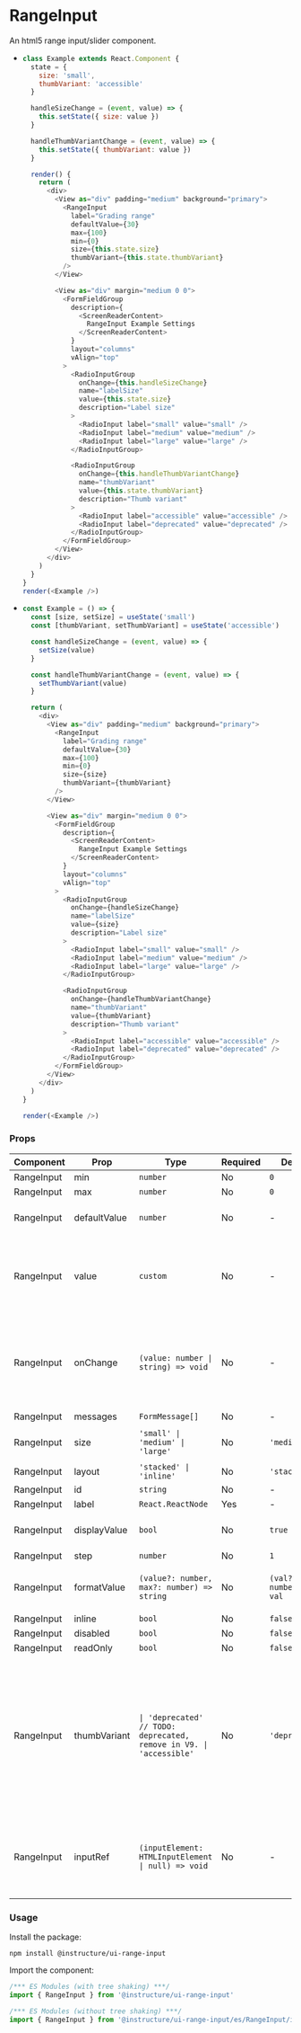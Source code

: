 # RangeInput


An html5 range input/slider component.

- ```js
  class Example extends React.Component {
    state = {
      size: 'small',
      thumbVariant: 'accessible'
    }

    handleSizeChange = (event, value) => {
      this.setState({ size: value })
    }

    handleThumbVariantChange = (event, value) => {
      this.setState({ thumbVariant: value })
    }

    render() {
      return (
        <div>
          <View as="div" padding="medium" background="primary">
            <RangeInput
              label="Grading range"
              defaultValue={30}
              max={100}
              min={0}
              size={this.state.size}
              thumbVariant={this.state.thumbVariant}
            />
          </View>

          <View as="div" margin="medium 0 0">
            <FormFieldGroup
              description={
                <ScreenReaderContent>
                  RangeInput Example Settings
                </ScreenReaderContent>
              }
              layout="columns"
              vAlign="top"
            >
              <RadioInputGroup
                onChange={this.handleSizeChange}
                name="labelSize"
                value={this.state.size}
                description="Label size"
              >
                <RadioInput label="small" value="small" />
                <RadioInput label="medium" value="medium" />
                <RadioInput label="large" value="large" />
              </RadioInputGroup>

              <RadioInputGroup
                onChange={this.handleThumbVariantChange}
                name="thumbVariant"
                value={this.state.thumbVariant}
                description="Thumb variant"
              >
                <RadioInput label="accessible" value="accessible" />
                <RadioInput label="deprecated" value="deprecated" />
              </RadioInputGroup>
            </FormFieldGroup>
          </View>
        </div>
      )
    }
  }
  render(<Example />)
  ```

- ```js
  const Example = () => {
    const [size, setSize] = useState('small')
    const [thumbVariant, setThumbVariant] = useState('accessible')

    const handleSizeChange = (event, value) => {
      setSize(value)
    }

    const handleThumbVariantChange = (event, value) => {
      setThumbVariant(value)
    }

    return (
      <div>
        <View as="div" padding="medium" background="primary">
          <RangeInput
            label="Grading range"
            defaultValue={30}
            max={100}
            min={0}
            size={size}
            thumbVariant={thumbVariant}
          />
        </View>

        <View as="div" margin="medium 0 0">
          <FormFieldGroup
            description={
              <ScreenReaderContent>
                RangeInput Example Settings
              </ScreenReaderContent>
            }
            layout="columns"
            vAlign="top"
          >
            <RadioInputGroup
              onChange={handleSizeChange}
              name="labelSize"
              value={size}
              description="Label size"
            >
              <RadioInput label="small" value="small" />
              <RadioInput label="medium" value="medium" />
              <RadioInput label="large" value="large" />
            </RadioInputGroup>

            <RadioInputGroup
              onChange={handleThumbVariantChange}
              name="thumbVariant"
              value={thumbVariant}
              description="Thumb variant"
            >
              <RadioInput label="accessible" value="accessible" />
              <RadioInput label="deprecated" value="deprecated" />
            </RadioInputGroup>
          </FormFieldGroup>
        </View>
      </div>
    )
  }

  render(<Example />)
  ```


### Props

| Component | Prop | Type | Required | Default | Description |
|-----------|------|------|----------|---------|-------------|
| RangeInput | min | `number` | No | `0` |  |
| RangeInput | max | `number` | No | `0` |  |
| RangeInput | defaultValue | `number` | No | - | value to set on initial render |
| RangeInput | value | `custom` | No | - | the selected value (must be accompanied by an `onChange` prop) |
| RangeInput | onChange | `(value: number \| string) => void` | No | - | when used with the `value` prop, the component will not control its own state |
| RangeInput | messages | `FormMessage[]` | No | - |  |
| RangeInput | size | `'small' \| 'medium' \| 'large'` | No | `'medium'` | The size of the value label |
| RangeInput | layout | `'stacked' \| 'inline'` | No | `'stacked'` |  |
| RangeInput | id | `string` | No | - |  |
| RangeInput | label | `React.ReactNode` | Yes | - |  |
| RangeInput | displayValue | `bool` | No | `true` | whether to display the current value |
| RangeInput | step | `number` | No | `1` |  |
| RangeInput | formatValue | `(value?: number, max?: number) => string` | No | `(val?: number) => val` | A function to format the displayed value |
| RangeInput | inline | `bool` | No | `false` |  |
| RangeInput | disabled | `bool` | No | `false` |  |
| RangeInput | readOnly | `bool` | No | `false` |  |
| RangeInput | thumbVariant | `\| 'deprecated' // TODO: deprecated, remove in V9. \| 'accessible'` | No | `'deprecated'` | The "default" variant has an outer shadow on focus. The "accessible" variant has better color contrast, border and inset focus ring for better accessibility. |
| RangeInput | inputRef | `(inputElement: HTMLInputElement \| null) => void` | No | - | A function that provides a reference to the actual underlying input element |

### Usage

Install the package:

```shell
npm install @instructure/ui-range-input
```

Import the component:

```javascript
/*** ES Modules (with tree shaking) ***/
import { RangeInput } from '@instructure/ui-range-input'

/*** ES Modules (without tree shaking) ***/
import { RangeInput } from '@instructure/ui-range-input/es/RangeInput/index'
```

